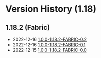 # Version History (1.18)

## 1.18.2 (Fabric)

- 2022-12-16 [1.0.0-1.18.2-FABRIC-0.2](1.0.0-1.18.2-FABRIC-0.1.md)
- 2022-12-16 [1.0.0-1.18.2-FABRIC-0.1](1.0.0-1.18.2-FABRIC-0.1.md)
- 2022-12-15 [1.0.0-1.18.2-FABRIC-0.0](1.0.0-1.18.2-FABRIC-0.0.md)